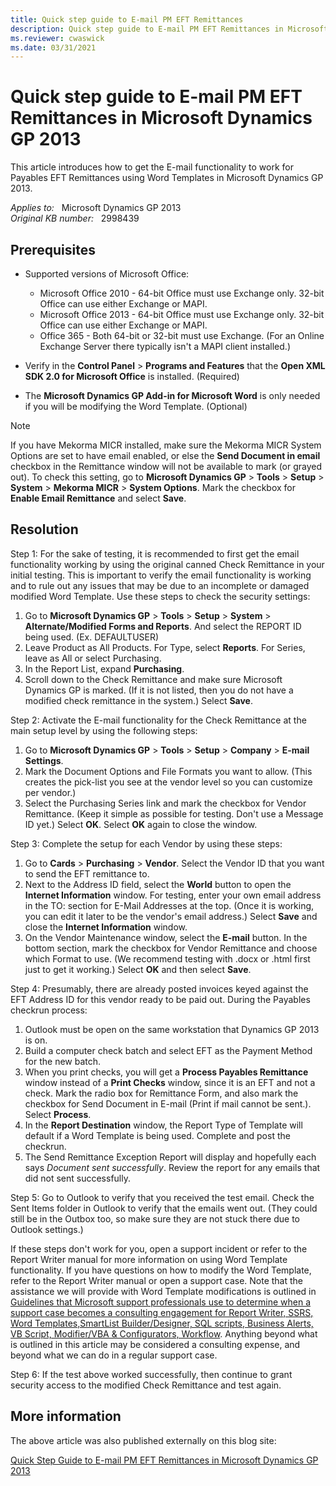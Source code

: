 ```yaml
---
title: Quick step guide to E-mail PM EFT Remittances
description: Quick step guide to E-mail PM EFT Remittances in Microsoft Dynamics GP 2013.
ms.reviewer: cwaswick
ms.date: 03/31/2021
---
```

# Quick step guide to E-mail PM EFT Remittances in Microsoft Dynamics GP 2013

This article introduces how to get the E-mail functionality to work for Payables EFT Remittances using Word Templates in Microsoft Dynamics GP 2013.

_Applies to:_ &nbsp; Microsoft Dynamics GP 2013  
_Original KB number:_ &nbsp; 2998439

## Prerequisites

- Supported versions of Microsoft Office:

  - Microsoft Office 2010 - 64-bit Office must use Exchange only. 32-bit Office can use either Exchange or MAPI.
  - Microsoft Office 2013 - 64-bit Office must use Exchange only. 32-bit Office can use either Exchange or MAPI.
  - Office 365 - Both 64-bit or 32-bit must use Exchange. (For an Online Exchange Server there typically isn't a MAPI client installed.)

- Verify in the **Control Panel** > **Programs and Features** that the **Open XML SDK 2.0 for Microsoft Office** is installed. (Required)

- The **Microsoft Dynamics GP Add-in for Microsoft Word** is only needed if you will be modifying the Word Template. (Optional)

> [!NOTE]
> If you have Mekorma MICR installed, make sure the Mekorma MICR System Options are set to have email enabled, or else the **Send Document in email** checkbox in the Remittance window will not be available to mark (or grayed out). To check this setting, go to **Microsoft Dynamics GP** > **Tools** > **Setup** > **System** > **Mekorma MICR** > **System Options**. Mark the checkbox for **Enable Email Remittance** and select **Save**.

## Resolution

Step 1: For the sake of testing, it is recommended to first get the email functionality working by using the original canned Check Remittance in your initial testing. This is important to verify the email functionality is working and to rule out any issues that may be due to an incomplete or damaged modified Word Template. Use these steps to check the security settings:

1. Go to **Microsoft Dynamics GP** > **Tools** > **Setup** > **System** > **Alternate/Modified Forms and Reports**. And select the REPORT ID being used. (Ex. DEFAULTUSER)
2. Leave Product as All Products. For Type, select **Reports**. For Series, leave as All or select Purchasing.
3. In the Report List, expand **Purchasing**.
4. Scroll down to the Check Remittance and make sure Microsoft Dynamics GP is marked. (If it is not listed, then you do not have a modified check remittance in the system.) Select **Save**.

Step 2: Activate the E-mail functionality for the Check Remittance at the main setup level by using the following steps:

1. Go to **Microsoft Dynamics GP** > **Tools** > **Setup** > **Company** > **E-mail Settings**.
2. Mark the Document Options and File Formats you want to allow. (This creates the pick-list you see at the vendor level so you can customize per vendor.)
3. Select the Purchasing Series link and mark the checkbox for Vendor Remittance. (Keep it simple as possible for testing. Don't use a Message ID yet.) Select **OK**. Select **OK** again to close the window.

Step 3: Complete the setup for each Vendor by using these steps:

1. Go to **Cards** > **Purchasing** > **Vendor**. Select the Vendor ID that you want to send the EFT remittance to.
2. Next to the Address ID field, select the **World** button to open the **Internet Information** window. For testing, enter your own email address in the TO: section for E-Mail Addresses at the top. (Once it is working, you can edit it later to be the vendor's email address.) Select **Save** and close the **Internet Information** window.
3. On the Vendor Maintenance window, select the **E-mail** button. In the bottom section, mark the checkbox for Vendor Remittance and choose which Format to use. (We recommend testing with .docx or .html first just to get it working.) Select **OK** and then select **Save**.

Step 4: Presumably, there are already posted invoices keyed against the EFT Address ID for this vendor ready to be paid out. During the Payables checkrun process:

1. Outlook must be open on the same workstation that Dynamics GP 2013 is on.
2. Build a computer check batch and select EFT as the Payment Method for the new batch.
3. When you print checks, you will get a **Process Payables Remittance** window instead of a **Print Checks** window, since it is an EFT and not a check. Mark the radio box for Remittance Form, and also mark the checkbox for Send Document in E-mail (Print if mail cannot be sent.). Select **Process**.
4. In the **Report Destination** window, the Report Type of Template will default if a Word Template is being used. Complete and post the checkrun.
5. The Send Remittance Exception Report will display and hopefully each says *Document sent successfully*. Review the report for any emails that did not sent successfully.

Step 5: Go to Outlook to verify that you received the test email. Check the Sent Items folder in Outlook to verify that the emails went out. (They could still be in the Outbox too, so make sure they are not stuck there due to Outlook settings.)

If these steps don't work for you, open a support incident or refer to the Report Writer manual for more information on using Word Template functionality. If you have questions on how to modify the Word Template, refer to the Report Writer manual or open a support case. Note that the assistance we will provide with Word Template modifications is outlined in [Guidelines that Microsoft support professionals use to determine when a support case becomes a consulting engagement for Report Writer, SSRS, Word Templates,SmartList Builder/Designer, SQL scripts, Business Alerts, VB Script, Modifier/VBA & Configurators, Workflow](https://support.microsoft.com/topic/guidelines-that-microsoft-support-professionals-use-to-determine-when-a-support-case-becomes-a-consulting-engagement-for-report-writer-ssrs-word-templates-smartlist-builder-designer-sql-scripts-business-alerts-vb-script-modifier-vba-configurators-workflow-604e49e4-4954-3f43-0778-da923ffd46af). Anything beyond what is outlined in this article may be considered a consulting expense, and beyond what we can do in a regular support case.

Step 6: If the test above worked successfully, then continue to grant security access to the modified Check Remittance and test again.

## More information

The above article was also published externally on this blog site:

[Quick Step Guide to E-mail PM EFT Remittances in Microsoft Dynamics GP 2013](https://community.dynamics.com/blogs/post/?postid=abb4eb99-17a3-416b-be4a-c7925a5727cf)
